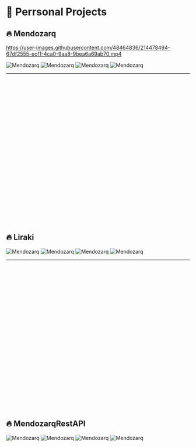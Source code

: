 # 🚀 Perrsonal Projects

## 🔥 Mendozarq


https://user-images.githubusercontent.com/48464836/214478494-67df2555-ecf1-4ca0-9aa8-9bea6a69ab70.mp4

![Mendozarq](./src/ma1.png)
![Mendozarq](./src/ma2.png)
![Mendozarq](./src/ma3.png)
![Mendozarq](./src/ma4.png)

<hr>
<br>
<br>
<br>
<br>
<br>
<br>
<br>
<br>
<br>
<br>
<br>
<br>
<br>
<br>
<br>
<br>
<br>
<br>
<br>
<br>
<br>
<br>
<br>

## 🔥 Liraki

![Mendozarq](./src/ma1.png)
![Mendozarq](./src/ma2.png)
![Mendozarq](./src/ma3.png)
![Mendozarq](./src/ma4.png)

<hr>
<br>
<br>
<br>
<br>
<br>
<br>
<br>
<br>
<br>
<br>
<br>
<br>
<br>
<br>
<br>
<br>
<br>
<br>
<br>
<br>
<br>
<br>
<br>

## 🔥 MendozarqRestAPI

![Mendozarq](./src/ma1.png)
![Mendozarq](./src/ma2.png)
![Mendozarq](./src/ma3.png)
![Mendozarq](./src/ma4.png)
